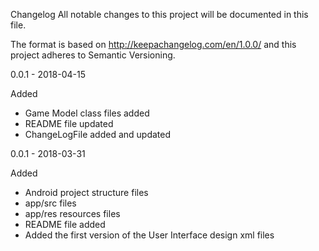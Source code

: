 Changelog
All notable changes to this project will be documented in this file.

The format is based on http://keepachangelog.com/en/1.0.0/ and this project adheres to Semantic Versioning.


0.0.1 - 2018-04-15

Added

- Game Model class files added
- README file updated
- ChangeLogFile added and updated


0.0.1 - 2018-03-31

Added

- Android project structure files
- app/src files
- app/res resources files
- README file added
- Added the first version of the User Interface design xml files
